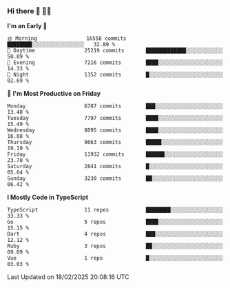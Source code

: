 ### Hi there 👋 🧑‍💻



<!--START_SECTION:waka-->
**I'm an Early 🐤** 

```text
🌞 Morning                16558 commits       ████████░░░░░░░░░░░░░░░░░   32.89 % 
🌆 Daytime                25219 commits       █████████████░░░░░░░░░░░░   50.09 % 
🌃 Evening                7216 commits        ████░░░░░░░░░░░░░░░░░░░░░   14.33 % 
🌙 Night                  1352 commits        █░░░░░░░░░░░░░░░░░░░░░░░░   02.69 % 
```
📅 **I'm Most Productive on Friday** 

```text
Monday                   6787 commits        ███░░░░░░░░░░░░░░░░░░░░░░   13.48 % 
Tuesday                  7797 commits        ████░░░░░░░░░░░░░░░░░░░░░   15.49 % 
Wednesday                8095 commits        ████░░░░░░░░░░░░░░░░░░░░░   16.08 % 
Thursday                 9663 commits        █████░░░░░░░░░░░░░░░░░░░░   19.19 % 
Friday                   11932 commits       ██████░░░░░░░░░░░░░░░░░░░   23.70 % 
Saturday                 2841 commits        █░░░░░░░░░░░░░░░░░░░░░░░░   05.64 % 
Sunday                   3230 commits        ██░░░░░░░░░░░░░░░░░░░░░░░   06.42 % 
```


**I Mostly Code in TypeScript** 

```text
TypeScript               11 repos            ████████░░░░░░░░░░░░░░░░░   33.33 % 
Go                       5 repos             ████░░░░░░░░░░░░░░░░░░░░░   15.15 % 
Dart                     4 repos             ███░░░░░░░░░░░░░░░░░░░░░░   12.12 % 
Ruby                     3 repos             ██░░░░░░░░░░░░░░░░░░░░░░░   09.09 % 
Vue                      1 repo              █░░░░░░░░░░░░░░░░░░░░░░░░   03.03 % 
```




 Last Updated on 18/02/2025 20:08:16 UTC
<!--END_SECTION:waka-->


